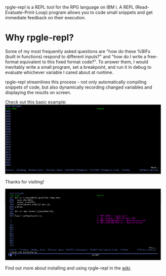 rpgle-repl is a REPL tool for the RPG language on IBM i. A REPL (Read-Evaluate-Print-Loop) program allows you to code small snippets and get immediate feedback on their execution.

# Why rpgle-repl?

Some of my most frequently asked questions are "how do these %BIFs (built in functions) respond to different inputs?" and "how do I write a free-format equivalent to this fixed format code?". To answer them, I would inevitably write a small program, set a breakpoint, and run it in debug to evaluate whichever variable I cared about at runtime.

rpgle-repl streamlines this process - not only automatically compiling snippets of code, but also dynamically recording changed variables and displaying the results on screen.

Check out this basic example:
![Short GIF of REPL evaluating various values](/.github/readme-media/repl-in-action.gif)

Thanks for visiting!

![Example of REPL showing results detailing the repo details](/.github/readme-media/rpgle-repl-details.png)

Find out more about installing and using rpgle-repl in the [wiki](https://github.com/tom-writes-code/rpgle-repl/wiki).
